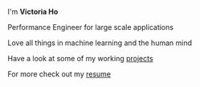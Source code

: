 ---
---

I'm **Victoria Ho**

Performance Engineer for large scale applications

Love all things in machine learning and the human mind

Have a look at some of my working [projects]

For more check out my [resume]



[projects]: /projects
[resume]: https://resume.vicho.me/
[email]: mailto:hi@vicho.me
